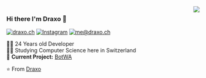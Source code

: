 <img align='right' src="https://github-readme-stats.vercel.app/api?username=lucafluri&show_icons=true">

### Hi there I'm Draxo :lemon:

[![draxo.ch](https://img.shields.io/static/v1?label=lucafluri.ch&message=%20&color=yellow&logo=&style=flat-square&logoColor=white)](https://www.lucafluri.ch/)
[![Instagram](https://img.shields.io/static/v1?label=Instagram&message=%20&color=orange&logo=Instagram&style=flat-square&logoColor=white)](https://www.instagram.com/lucafluri/)
[![me@draxo.ch](https://img.shields.io/static/v1?label=me@lucafluri.ch&message=%20&color=red&logo=gmail&style=flat-square&logoColor=white)](mailto:me@lucafluri.ch)
  
  
👨‍💻 24 Years old Developer  
👨‍🎓 Studying Computer Science here in Switzerland  
🚧 **Current Project:** [BotWA](https://github.com/lucafluri/bot)

⭐️ From [Draxo](https://github.com/DraxoGanz)
